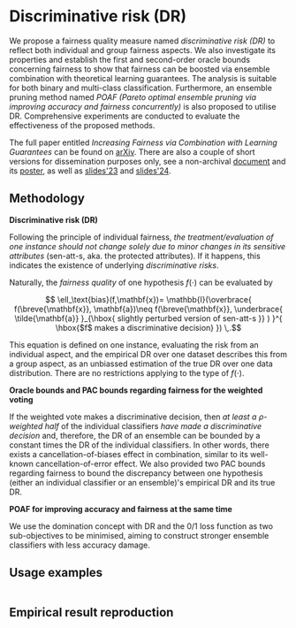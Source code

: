 # Discriminative risk (DR)


We propose a fairness quality measure named *discriminative risk (DR)* to reflect both individual and group fairness aspects. We also investigate its properties and establish the first and second-order oracle bounds concerning fairness to show that fairness can be boosted via ensemble combination with theoretical learning guarantees. The analysis is suitable for both binary and multi-class classification. Furthermore, an ensemble pruning method named *POAF (Pareto optimal ensemble pruning via improving
accuracy and fairness concurrently)* is also proposed to utilise DR. Comprehensive experiments are conducted to evaluate the effectiveness of the proposed methods.

The full paper entitled *Increasing Fairness via Combination with Learning Guarantees* can be found on [arXiv](https://arxiv.org/pdf/2301.10813). There are also a couple of short versions for dissemination purposes only, see a non-archival [document](https://openreview.net/pdf?id=QHILhNkVUX) and its [poster](https://eustomadew.github.io/posters/2024_m3l_bounds.pdf), as well as [slides'23](https://eustomadew.github.io/slides/pre23_letall.pdf) and [slides'24](https://eustomadew.github.io/slides/pre24_melanie.pdf).


## Methodology

**Discriminative risk (DR)**

Following the principle of individual fairness, *the treatment/evaluation of one instance should not change solely due to minor changes in its sensitive attributes* (sen-att-s, aka. the protected attributes). If it happens, this indicates the existence of underlying *discriminative risks*.

Naturally, the *fairness quality* of one hypothesis $f(\cdot)$ can be evaluated by

$$ \ell_\text{bias}(f,\mathbf{x})= \mathbb{I}(\overbrace{ f(\breve{\mathbf{x}}, \mathbf{a})\neq f(\breve{\mathbf{x}}, \underbrace{ \tilde{\mathbf{a}} }_{\hbox{ slightly perturbed version of sen-att-s }} ) }^{ \hbox{$f$ makes a discriminative decision} }) \,.$$

This equation is defined on one instance, evaluating the risk from an individual aspect, and the empirical DR over one dataset describes this from a group aspect, as an unbiassed estimation of the true DR over one data distribution. There are no restrictions applying to the type of $f(\cdot)$.


**Oracle bounds and PAC bounds regarding fairness for the weighted voting**

If the weighted vote makes a discriminative decision, then *at least a $\rho$-weighted half* of the individual classifiers *have made a discriminative decision* and, therefore, the DR of an ensemble can be bounded by a constant times the DR of the individual classifiers. In other words, there exists a cancellation-of-biases effect in combination, similar to its well-known cancellation-of-error effect. We also provided two PAC bounds regarding fairness to bound the discrepancy between one hypothesis (either an individual classifier or an ensemble)'s empirical DR and its true DR.


**POAF for improving accuracy and fairness at the same time**

We use the domination concept with DR and the 0/1 loss function as two sub-objectives to be minimised, aiming to construct stronger ensemble classifiers with less accuracy damage.



## Usage examples
<!-- Examples of how to use them -->


```python

```


## Empirical result reproduction
